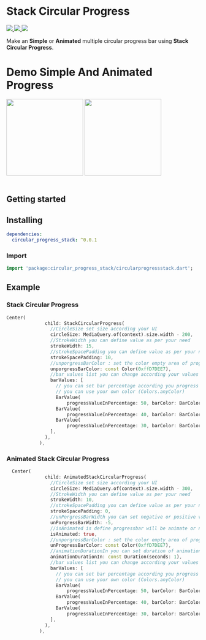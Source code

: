 # Stack Circular Progress

<p>
  <a href="https://pub.dev/packages/simple_circular_progress_bar/changelog">
    <img src="https://img.shields.io/badge/version-0.0.1-blueviolet" />
  </a>
  <a href="https://docs.flutter.dev/development/tools/sdk/releases">
    <img src="https://img.shields.io/badge/flutter-3.0.1-blue" />
  </a>
  <a href="https://dart.dev/guides/whats-new">
    <img src="https://img.shields.io/badge/dart-2.17.1-blue" />
  </a>
</p>

Make an **Simple** or **Animated** multiple circular progress bar using **Stack Circular Progress**.

# Demo Simple And Animated Progress

<div>  
<img src= "https://user-images.githubusercontent.com/95899209/213628682-fa85ad7d-a0ef-48f5-94ba-5786e720d8dd.png" width="200"/>
<img src= "https://user-images.githubusercontent.com/95899209/213628480-935e79a5-357d-4196-9fb4-7ecdbcff07c1.gif" width="200"/>
</div>
  &nbsp;&nbsp;&nbsp;&nbsp;

## Getting started

## Installing

```yaml
dependencies:
  circular_progress_stack: ^0.0.1
```

### Import

```dart
import 'package:circular_progress_stack/circularprogressstack.dart';
```


## Example 


### Stack Circular Progress

```dart
Center(
              child: StackCircularProgress(
                //CircleSize set size according your UI
                circleSize: MediaQuery.of(context).size.width - 200,
                //StrokeWidth you can define value as per your need
                strokeWidth: 15,
                //strokeSpacePadding you can define value as per your need
                strokeSpacePadding: 10,
                //unporgressBarColor : set the color empty area of progress bar
                unporgressBarColor: const Color(0xffD7DEE7),
                //bar values list you can change according your values
                barValues: [
                  // you can set bar percentage according you progress value
                  // you can use your own color (Colors.anyColor)
                  BarValue(
                      progressValueInPercentage: 50, barColor: BarColor.green),
                  BarValue(
                      progressValueInPercentage: 40, barColor: BarColor.red),
                  BarValue(
                      progressValueInPercentage: 30, barColor: BarColor.purple),
                ],
              ),
            ),
  ```
  
### Animated Stack Circular Progress

```dart
  Center(
              child: AnimatedStackCircularProgress(
                //CircleSize set size according your UI
                circleSize: MediaQuery.of(context).size.width - 300,
                //StrokeWidth you can define value as per your need
                strokeWidth: 10,
                //strokeSpacePadding you can define value as per your need
                strokeSpacePadding: 0,
                //unPorgressBarWidth you can set negative or positive value both accroding your need
                unPorgressBarWidth: -5,
                //isAnimated is define progressbar will be animate or not hence, if you want disable animation set it false
                isAnimated: true,
                //unporgressBarColor : set the color empty area of progress bar
                unProgressBarColor: const Color(0xffD7DEE7),
                //animationDurationIn you can set duration of animation
                animationDurationIn: const Duration(seconds: 1),
                //bar values list you can change according your values
                barValues: [
                  // you can set bar percentage according you progress value
                  // you can use your own color (Colors.anyColor)
                  BarValue(
                      progressValueInPercentage: 50, barColor: BarColor.blue),
                  BarValue(
                      progressValueInPercentage: 40, barColor: BarColor.red),
                  BarValue(
                      progressValueInPercentage: 30, barColor: BarColor.green),
                ],
              ),
            ),
  ```
